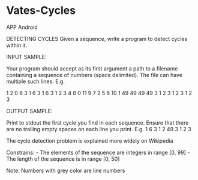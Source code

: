 # Vates-Cycles

APP Android

DETECTING CYCLES
Given a sequence, write a program to detect cycles within it.


INPUT SAMPLE:

Your program should accept as its first argument a path to a filename containing a sequence of numbers (space delimited). The file can have multiple such lines. E.g.

1  2 0 6 3 1 6 3 1 6 3 1 
2  3 4 8 0 11 9 7 2 5 6 10 1 49 49 49 49 
3  1 2 3 1 2 3 1 2 3

OUTPUT SAMPLE:

Print to stdout the first cycle you find in each sequence. 
Ensure that there are no trailing empty spaces on each line you print. 
E.g.
1  6 3 1 
2  49 
3  1 2 3

The cycle detection problem is explained more widely on Wikipedia

Constrains: - The elements of the sequence are integers in range [0, 99] - The length of the sequence is in range [0, 50]

Note: Numbers with grey color are line numbers
